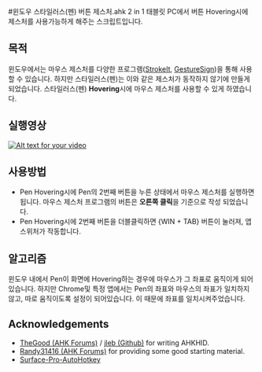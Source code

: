 #윈도우 스타일러스(펜) 버튼 제스처.ahk
2 in 1 태블릿 PC에서 버튼 Hovering시에 제스처를 사용가능하게 해주는 스크립트입니다.

## 목적
윈도우에서는 마우스 제스처를 다양한 프로그램([StrokeIt](https://www.tcbmi.com/strokeit/), [GestureSign](https://www.microsoft.com/en-us/p/gesturesign/9n45wqvk2qqw))을 통해 사용할 수 있습니다. 하지만 스타일러스(펜)는 이와 같은 제스처가 동작하지 않기에 만들게 되었습니다. 스타일러스(펜) **Hovering**시에 마우스 제스처를 사용할 수 있게 하였습니다.


## 실행영상
[![Alt text for your video](https://img.youtube.com/vi/J68ZjTOJFds/0.jpg)](https://www.youtube.com/watch?v=J68ZjTOJFds&feature=youtu.be)

## 사용방법
* Pen Hovering시에 Pen의 2번째 버튼을 누른 상태에서 마우스 제스처를 실행하면 됩니다. 마우스 제스처 프로그램의 버튼은 **오른쪽 클릭**을 기준으로 작성 되었습니다.
* Pen Hovering시에 2번째 버튼을 더블클릭하면 {WIN + TAB} 버튼이 눌러져, 앱스위처가 작동합니다.

## 알고리즘
윈도우 내에서 Pen이 화면에 Hovering하는 경우에 마우스가 그 좌표로 움직이게 되어있습니다. 하지만 Chrome및 특정 앱에서는 Pen의 좌표와 마우스의 좌표가 일치하지 않고, 따로 움직이도록 설정이 되어있습니다. 이 때문에 좌표를 일치시켜주었습니다.


## Acknowledgements
* [TheGood (AHK Forums)](https://autohotkey.com/board/topic/38015-ahkhid-an-ahk-implementation-of-the-hid-functions/) / [jleb (Github)](https://github.com/jleb/AHKHID) for writing AHKHID.
* [Randy31416 (AHK Forums)](https://autohotkey.com/boards/viewtopic.php?t=7589#p45235) for providing some good starting material.
* [Surface-Pro-AutoHotkey](https://github.com/jonathanyip/Surface-Pro-3-AutoHotkey)

